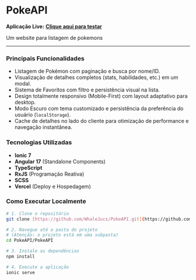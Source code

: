 # PokeAPI

**Aplicação Live:** **[Clique aqui para testar](https://poke-api-kappa-seven.vercel.app/home)**

Um website para listagem de pokemons

---

### Principais Funcionalidades

-   Listagem de Pokémon com paginação e busca por nome/ID.
-   Visualização de detalhes completos (stats, habilidades, etc.) em um modal.
-   Sistema de Favoritos com filtro e persistência visual na lista.
-   Design totalmente responsivo (Mobile-First) com layout adaptativo para desktop.
-   Modo Escuro com tema customizado e persistência da preferência do usuário (`localStorage`).
-   Cache de detalhes no lado do cliente para otimização de performance e navegação instantânea.

### Tecnologias Utilizadas

-   **Ionic 7**
-   **Angular 17** (Standalone Components)
-   **TypeScript**
-   **RxJS** (Programação Reativa)
-   **SCSS**
-   **Vercel** (Deploy e Hospedagem)

### Como Executar Localmente

```bash
# 1. Clone o repositório
git clone [https://github.com/WhaleJucs/PokeAPI.git](https://github.com/WhaleJucs/PokeAPI.git)

# 2. Navegue até a pasta do projeto
# (Atenção: o projeto está em uma subpasta)
cd PokeAPI/PokeAPI

# 3. Instale as dependências
npm install

# 4. Execute a aplicação
ionic serve
```
